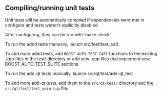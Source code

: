 Compiling/running unit tests
------------------------------------

Unit tests will be automatically compiled if dependencies were met in configure
and tests weren't explicitly disabled.

After configuring, they can be run with 'make check'.

To run the addd tests manually, launch src/test/test_add .

To add more addd tests, add `BOOST_AUTO_TEST_CASE` functions to the existing
.cpp files in the test/ directory or add new .cpp files that
implement new BOOST_AUTO_TEST_SUITE sections.

To run the add-qt tests manually, launch src/qt/test/add-qt_test

To add more add-qt tests, add them to the `src/qt/test/` directory and
the `src/qt/test/test_main.cpp` file.
